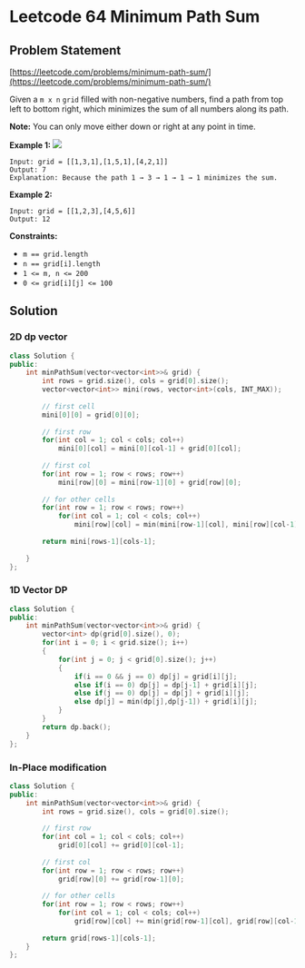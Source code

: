 # Leetcode 64 Minimum Path Sum

## Problem Statement

[https://leetcode.com/problems/minimum-path-sum/](https://leetcode.com/problems/minimum-path-sum/)

Given a `m x n` `grid` filled with non-negative numbers, find a path from top left to bottom right, which minimizes the sum of all numbers along its path.

**Note:** You can only move either down or right at any point in time.

**Example 1:** ![](https://assets.leetcode.com/uploads/2020/11/05/minpath.jpg)

```
Input: grid = [[1,3,1],[1,5,1],[4,2,1]]
Output: 7
Explanation: Because the path 1 → 3 → 1 → 1 → 1 minimizes the sum.
```

**Example 2:**

```
Input: grid = [[1,2,3],[4,5,6]]
Output: 12
```

**Constraints:**

* `m == grid.length`
* `n == grid[i].length`
* `1 <= m, n <= 200`
* `0 <= grid[i][j] <= 100`

## Solution

### 2D dp vector

```cpp
class Solution {
public:
    int minPathSum(vector<vector<int>>& grid) {
        int rows = grid.size(), cols = grid[0].size();
        vector<vector<int>> mini(rows, vector<int>(cols, INT_MAX));
        
        // first cell
        mini[0][0] = grid[0][0];
        
        // first row
        for(int col = 1; col < cols; col++)
            mini[0][col] = mini[0][col-1] + grid[0][col];
        
        // first col
        for(int row = 1; row < rows; row++)
            mini[row][0] = mini[row-1][0] + grid[row][0];
        
        // for other cells
        for(int row = 1; row < rows; row++)
            for(int col = 1; col < cols; col++)
                mini[row][col] = min(mini[row-1][col], mini[row][col-1]) + grid[row][col];
        
        return mini[rows-1][cols-1];
        
    }
};
```

### 1D Vector DP

```cpp
class Solution {
public:
    int minPathSum(vector<vector<int>>& grid) {
        vector<int> dp(grid[0].size(), 0);
        for(int i = 0; i < grid.size(); i++)
        {
            for(int j = 0; j < grid[0].size(); j++)
            {
                if(i == 0 && j == 0) dp[j] = grid[i][j];
                else if(i == 0) dp[j] = dp[j-1] + grid[i][j];
                else if(j == 0) dp[j] = dp[j] + grid[i][j];
                else dp[j] = min(dp[j],dp[j-1]) + grid[i][j];
            }
        }
        return dp.back();        
    }
};
```

### In-Place modification

```cpp
class Solution {
public:
    int minPathSum(vector<vector<int>>& grid) {
        int rows = grid.size(), cols = grid[0].size();
        
        // first row
        for(int col = 1; col < cols; col++)
            grid[0][col] += grid[0][col-1];
        
        // first col
        for(int row = 1; row < rows; row++)
            grid[row][0] += grid[row-1][0];
        
        // for other cells
        for(int row = 1; row < rows; row++)
            for(int col = 1; col < cols; col++)
                grid[row][col] += min(grid[row-1][col], grid[row][col-1]);
        
        return grid[rows-1][cols-1];    
    }
};
```
